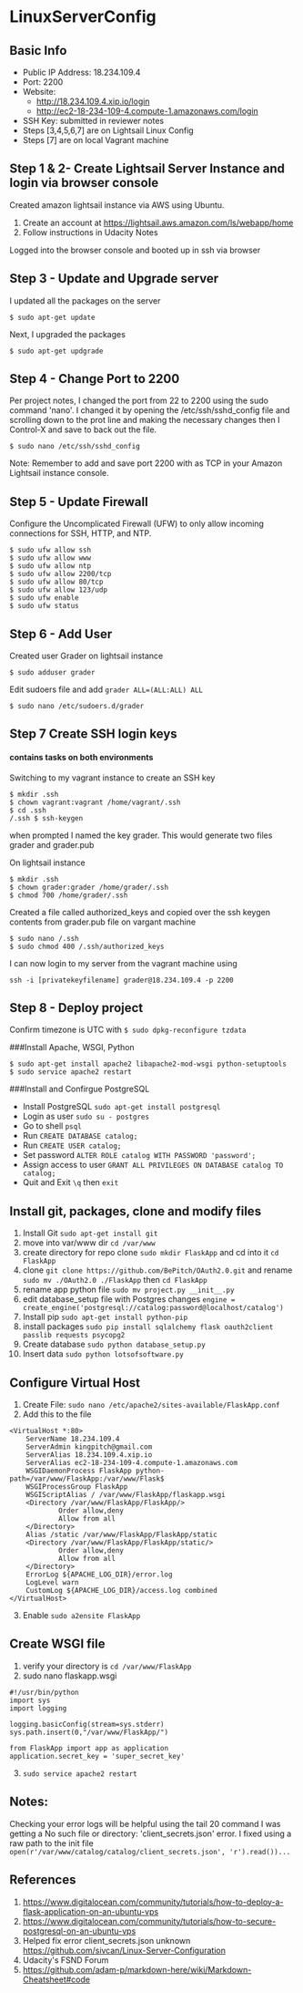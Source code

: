 # LinuxServerConfig

## Basic Info

* Public IP Address: 18.234.109.4
* Port: 2200
* Website: 
    * http://18.234.109.4.xip.io/login
    * http://ec2-18-234-109-4.compute-1.amazonaws.com/login
* SSH Key: submitted in reviewer notes
* Steps [3,4,5,6,7] are on Lightsail Linux Config
* Steps [7] are on local Vagrant machine

## Step 1 & 2- Create Lightsail Server Instance and login via browser console
Created amazon lightsail instance via AWS using Ubuntu.

1. Create an account at https://lightsail.aws.amazon.com/ls/webapp/home
2. Follow instructions in Udacity Notes

Logged into the browser console and booted up in ssh via browser

## Step 3 - Update and Upgrade server
I updated all the packages on the server 
```ssh
$ sudo apt-get update
```
Next, I upgraded the packages
```ssh
$ sudo apt-get updgrade
```
## Step 4 - Change Port to 2200
 Per project notes, I changed the port from 22 to 2200 using the sudo command 'nano'. I changed it by opening the /etc/ssh/sshd_config file and scrolling down to the prot line and making the necessary changes then I Control-X and save to back out the file.
 ```ssh
$ sudo nano /etc/ssh/sshd_config
```
Note: Remember to add and save port 2200 with as TCP in your Amazon Lightsail instance console.

## Step 5 - Update Firewall
 Configure the Uncomplicated Firewall (UFW) to only allow incoming connections for SSH, HTTP, and NTP.
 ```ssh
$ sudo ufw allow ssh
$ sudo ufw allow www
$ sudo ufw allow ntp
$ sudo ufw allow 2200/tcp
$ sudo ufw allow 80/tcp
$ sudo ufw allow 123/udp
$ sudo ufw enable 
$ sudo ufw status
```
## Step 6 - Add User 
Created user Grader on lightsail instance
 ```ssh
$ sudo adduser grader
```
Edit sudoers file and add `grader ALL=(ALL:ALL) ALL`
 ```ssh
$ sudo nano /etc/sudoers.d/grader
```

## Step 7 Create SSH login keys
#### contains tasks on both environments
Switching to my vagrant instance to create an SSH key
```ssh
$ mkdir .ssh
$ chown vagrant:vagrant /home/vagrant/.ssh
$ cd .ssh
/.ssh $ ssh-keygen
```
when prompted I named the key grader. This would generate two files grader and grader.pub

On lightsail instance
```ssh
$ mkdir .ssh
$ chown grader:grader /home/grader/.ssh
$ chmod 700 /home/grader/.ssh
```
Created a file called authorized_keys and copied over the ssh keygen contents from grader.pub file on vargant machine
```ssh
$ sudo nano /.ssh
$ sudo chmod 400 /.ssh/authorized_keys
```

I can now login to my server from the vagrant machine using 
```ssh
ssh -i [privatekeyfilename] grader@18.234.109.4 -p 2200
```
## Step 8 - Deploy project
Confirm timezone is UTC with `$ sudo dpkg-reconfigure tzdata`

###Install Apache, WSGI, Python
```ssh
$ sudo apt-get install apache2 libapache2-mod-wsgi python-setuptools
$ sudo service apache2 restart
```
###Install and Confirgue PostgreSQL
* Install PostgreSQL `sudo apt-get install postgresql`
* Login as user `sudo su - postgres`
* Go to shell `psql`
* Run `CREATE DATABASE catalog;`
* Run `CREATE USER catalog;`
* Set password `ALTER ROLE catalog WITH PASSWORD 'password';`
* Assign access to user `GRANT ALL PRIVILEGES ON DATABASE catalog TO catalog;`
* Quit and Exit `\q` then `exit`

## Install git, packages, clone and  modify files
1. Install Git `sudo apt-get install git`
2. move into var/www dir `cd /var/www`
3. create directory for repo clone `sudo mkdir FlaskApp` and cd into it `cd FlaskApp`
4. clone `git clone https://github.com/BePitch/OAuth2.0.git` and rename `sudo mv ./OAuth2.0 ./FlaskApp` then `cd FlaskApp`
5. rename  app python file `sudo mv project.py __init__.py` 
6. edit database_setup file with Postgres changes `engine = create_engine('postgresql://catalog:password@localhost/catalog')`
7. Install pip `sudo apt-get install python-pip`
8. install packages `sudo pip install sqlalchemy flask oauth2client passlib requests psycopg2`
9. Create database `sudo python database_setup.py`
10. Insert data `sudo python lotsofsoftware.py`

## Configure Virtual Host
1. Create File: `sudo nano /etc/apache2/sites-available/FlaskApp.conf`
2. Add this to the file
```ssh
<VirtualHost *:80>
	ServerName 18.234.109.4
	ServerAdmin kingpitch@gmail.com
    ServerAlias 18.234.109.4.xip.io
    ServerAlias ec2-18-234-109-4.compute-1.amazonaws.com
	WSGIDaemonProcess FlaskApp python-path=/var/www/FlaskApp:/var/www/Flask$
    WSGIProcessGroup FlaskApp
    WSGIScriptAlias / /var/www/FlaskApp/flaskapp.wsgi
    <Directory /var/www/FlaskApp/FlaskApp/>
            Order allow,deny
            Allow from all
    </Directory>
    Alias /static /var/www/FlaskApp/FlaskApp/static
    <Directory /var/www/FlaskApp/FlaskApp/static/>
            Order allow,deny
            Allow from all
    </Directory>
    ErrorLog ${APACHE_LOG_DIR}/error.log
    LogLevel warn
	CustomLog ${APACHE_LOG_DIR}/access.log combined
</VirtualHost>
```
3. Enable `sudo a2ensite FlaskApp`

## Create WSGI file
1. verify your directory is `cd /var/www/FlaskApp`
2. sudo nano flaskapp.wsgi
```ssh
#!/usr/bin/python
import sys
import logging

logging.basicConfig(stream=sys.stderr)
sys.path.insert(0,"/var/www/FlaskApp/")

from FlaskApp import app as application
application.secret_key = 'super_secret_key'
```
3. `sudo service apache2 restart`

## Notes:
Checking your error logs will be helpful using the tail 20 command
I was getting a No such file or directory: 'client_secrets.json' error. I fixed using a raw path to the init file `open(r'/var/www/catalog/catalog/client_secrets.json', 'r').read())...`


## References
1. https://www.digitalocean.com/community/tutorials/how-to-deploy-a-flask-application-on-an-ubuntu-vps
2. https://www.digitalocean.com/community/tutorials/how-to-secure-postgresql-on-an-ubuntu-vps
3. Helped fix error client_secrets.json unknown https://github.com/sivcan/Linux-Server-Configuration
4. Udacity's FSND Forum
5. https://github.com/adam-p/markdown-here/wiki/Markdown-Cheatsheet#code


